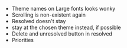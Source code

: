 
- Theme names on Large fonts looks wonky
- Scrolling is non-existent again
- Resolved doesn't stay
- stay at the chosen theme instead, if possible
- Delete and unresolved button in resolved
- Priorities